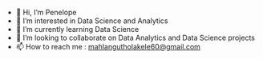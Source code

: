 - 👋 Hi, I’m Penelope
- 👀 I’m interested in Data Science and Analytics
- 🌱 I’m currently learning Data Science
- 💞️ I’m looking to collaborate on Data Analytics and Data Science projects
- 📫 How to reach me : mahlangutholakele60@gmail.com

<!---
Tholakele is a ✨ special ✨ repository because its `README.md` (this file) appears on your GitHub profile.
You can click the Preview link to take a look at your changes.
--->
